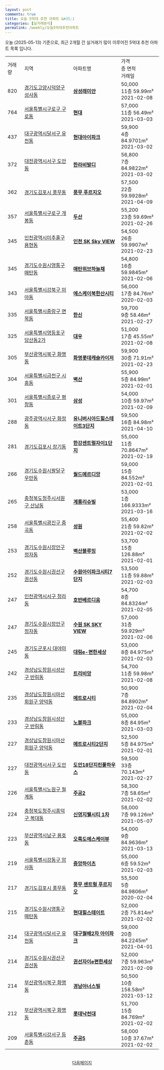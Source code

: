 ```yaml
---
layout: post
comments: true
title: 오늘 5억대 추천 아파트 &#35;1
categories: [실거래분석]
permalink: /weekly/오늘5억대추천아파트
---
```


오늘 (2025-05-13) 기준으로, 최근 2개월 간 실거래가 많이 이루어진 5억대 추천 아파트 목록 입니다.

<table class="sortable">
  <tr>
    <td>거래량</td>
    <td>지역</td>
    <td>아파트명</td>
    <td>가격<br>층 면적<br>거래일</td>
  </tr>

  <tr class="item">
    <td>820</td>
    <td><a href="/apt/경기도고양시덕양구성사동">경기도고양시덕양구 성사동</a></td>
    <td style="font-weight: bold;"><a href="/apt/경기도고양시덕양구성사동삼성래미안">삼성래미안</a></td>
    <td>50,000<br>11층  59.99m²<br>2021-02-08</td>
  </tr>

  <tr class="item">
    <td>764</td>
    <td><a href="/apt/서울특별시구로구구로동">서울특별시구로구 구로동</a></td>
    <td style="font-weight: bold;"><a href="/apt/서울특별시구로구구로동현대">현대</a></td>
    <td>57,000<br>11층  56.49m²<br>2021-03-03</td>
  </tr>

  <tr class="item">
    <td>437</td>
    <td><a href="/apt/대구광역시달서구유천동">대구광역시달서구 유천동</a></td>
    <td style="font-weight: bold;"><a href="/apt/대구광역시달서구유천동현대아이파크">현대아이파크</a></td>
    <td>59,900<br>4층  84.9701m²<br>2021-03-02</td>
  </tr>

  <tr class="item">
    <td>372</td>
    <td><a href="/apt/대전광역시서구도안동">대전광역시서구 도안동</a></td>
    <td style="font-weight: bold;"><a href="/apt/대전광역시서구도안동한라비발디">한라비발디</a></td>
    <td>56,800<br>7층  84.9822m²<br>2021-03-02</td>
  </tr>

  <tr class="item">
    <td>362</td>
    <td><a href="/apt/경기도김포시풍무동">경기도김포시 풍무동</a></td>
    <td style="font-weight: bold;"><a href="/apt/경기도김포시풍무동풍무푸르지오">풍무 푸르지오</a></td>
    <td>57,500<br>22층  59.9928m²<br>2021-04-09</td>
  </tr>

  <tr class="item">
    <td>357</td>
    <td><a href="/apt/서울특별시구로구개봉동">서울특별시구로구 개봉동</a></td>
    <td style="font-weight: bold;"><a href="/apt/서울특별시구로구개봉동두산">두산</a></td>
    <td>55,200<br>23층  59.69m²<br>2021-02-26</td>
  </tr>

  <tr class="item">
    <td>345</td>
    <td><a href="/apt/인천광역시미추홀구용현동">인천광역시미추홀구 용현동</a></td>
    <td style="font-weight: bold;"><a href="/apt/인천광역시미추홀구용현동인천SKSkyVIEW">인천 SK Sky VIEW</a></td>
    <td>54,500<br>26층  59.9907m²<br>2021-02-23</td>
  </tr>

  <tr class="item">
    <td>345</td>
    <td><a href="/apt/경기도수원시영통구매탄동">경기도수원시영통구 매탄동</a></td>
    <td style="font-weight: bold;"><a href="/apt/경기도수원시영통구매탄동매탄위브하늘채">매탄위브하늘채</a></td>
    <td>54,800<br>16층  59.9845m²<br>2021-02-06</td>
  </tr>

  <tr class="item">
    <td>343</td>
    <td><a href="/apt/서울특별시강북구미아동">서울특별시강북구 미아동</a></td>
    <td style="font-weight: bold;"><a href="/apt/서울특별시강북구미아동에스케이북한산시티">에스케이북한산시티</a></td>
    <td>56,000<br>17층  84.76m²<br>2020-02-03</td>
  </tr>

  <tr class="item">
    <td>335</td>
    <td><a href="/apt/서울특별시중랑구면목동">서울특별시중랑구 면목동</a></td>
    <td style="font-weight: bold;"><a href="/apt/서울특별시중랑구면목동한신">한신</a></td>
    <td>59,700<br>9층  58.46m²<br>2021-02-27</td>
  </tr>

  <tr class="item">
    <td>325</td>
    <td><a href="/apt/서울특별시영등포구당산동2가">서울특별시영등포구 당산동2가</a></td>
    <td style="font-weight: bold;"><a href="/apt/서울특별시영등포구당산동2가대우">대우</a></td>
    <td>51,000<br>17층  45.55m²<br>2021-02-08</td>
  </tr>

  <tr class="item">
    <td>305</td>
    <td><a href="/apt/부산광역시북구화명동">부산광역시북구 화명동</a></td>
    <td style="font-weight: bold;"><a href="/apt/부산광역시북구화명동화명롯데캐슬카이저">화명롯데캐슬카이저</a></td>
    <td>59,900<br>30층  71.91m²<br>2021-02-23</td>
  </tr>

  <tr class="item">
    <td>304</td>
    <td><a href="/apt/서울특별시금천구시흥동">서울특별시금천구 시흥동</a></td>
    <td style="font-weight: bold;"><a href="/apt/서울특별시금천구시흥동벽산">벽산</a></td>
    <td>55,900<br>5층  84.99m²<br>2021-02-01</td>
  </tr>

  <tr class="item">
    <td>301</td>
    <td><a href="/apt/서울특별시종로구평창동">서울특별시종로구 평창동</a></td>
    <td style="font-weight: bold;"><a href="/apt/서울특별시종로구평창동삼성">삼성</a></td>
    <td>54,000<br>10층  59.97m²<br>2021-02-09</td>
  </tr>

  <tr class="item">
    <td>288</td>
    <td><a href="/apt/광주광역시서구화정동">광주광역시서구 화정동</a></td>
    <td style="font-weight: bold;"><a href="/apt/광주광역시서구화정동유니버시아드힐스테이트3단지">유니버시아드힐스테이트3단지</a></td>
    <td>59,500<br>16층  84.98m²<br>2021-04-10</td>
  </tr>

  <tr class="item">
    <td>281</td>
    <td><a href="/apt/경기도김포시장기동">경기도김포시 장기동</a></td>
    <td style="font-weight: bold;"><a href="/apt/경기도김포시장기동한강센트럴자이1단지">한강센트럴자이1단지</a></td>
    <td>55,000<br>11층  70.8647m²<br>2021-02-19</td>
  </tr>

  <tr class="item">
    <td>266</td>
    <td><a href="/apt/경기도수원시팔달구우만동">경기도수원시팔달구 우만동</a></td>
    <td style="font-weight: bold;"><a href="/apt/경기도수원시팔달구우만동월드메르디앙">월드메르디앙</a></td>
    <td>59,000<br>15층  84.552m²<br>2021-02-01</td>
  </tr>

  <tr class="item">
    <td>265</td>
    <td><a href="/apt/충청북도청주시서원구산남동">충청북도청주시서원구 산남동</a></td>
    <td style="font-weight: bold;"><a href="/apt/충청북도청주시서원구산남동계룡리슈빌">계룡리슈빌</a></td>
    <td>53,000<br>1층  166.9333m²<br>2021-03-16</td>
  </tr>

  <tr class="item">
    <td>258</td>
    <td><a href="/apt/서울특별시광진구중곡동">서울특별시광진구 중곡동</a></td>
    <td style="font-weight: bold;"><a href="/apt/서울특별시광진구중곡동성원">성원</a></td>
    <td>55,400<br>21층  59.82m²<br>2021-02-02</td>
  </tr>

  <tr class="item">
    <td>253</td>
    <td><a href="/apt/경기도수원시장안구정자동">경기도수원시장안구 정자동</a></td>
    <td style="font-weight: bold;"><a href="/apt/경기도수원시장안구정자동벽산블루밍">벽산블루밍</a></td>
    <td>53,700<br>15층  126.88m²<br>2021-02-01</td>
  </tr>

  <tr class="item">
    <td>252</td>
    <td><a href="/apt/경기도수원시권선구권선동">경기도수원시권선구 권선동</a></td>
    <td style="font-weight: bold;"><a href="/apt/경기도수원시권선구권선동수원아이파크시티7단지">수원아이파크시티7단지</a></td>
    <td>53,500<br>11층  59.88m²<br>2021-02-03</td>
  </tr>

  <tr class="item">
    <td>247</td>
    <td><a href="/apt/인천광역시서구청라동">인천광역시서구 청라동</a></td>
    <td style="font-weight: bold;"><a href="/apt/인천광역시서구청라동호반베르디움">호반베르디움</a></td>
    <td>54,700<br>8층  84.8324m²<br>2021-02-05</td>
  </tr>

  <tr class="item">
    <td>247</td>
    <td><a href="/apt/경기도수원시장안구정자동">경기도수원시장안구 정자동</a></td>
    <td style="font-weight: bold;"><a href="/apt/경기도수원시장안구정자동수원SKSKYVIEW">수원 SK SKY VIEW</a></td>
    <td>57,000<br>31층  59.929m²<br>2021-02-06</td>
  </tr>

  <tr class="item">
    <td>245</td>
    <td><a href="/apt/경기도군포시대야미동">경기도군포시 대야미동</a></td>
    <td style="font-weight: bold;"><a href="/apt/경기도군포시대야미동대림e-편한세상">대림e-편한세상</a></td>
    <td>53,000<br>8층  84.975m²<br>2021-02-03</td>
  </tr>

  <tr class="item">
    <td>242</td>
    <td><a href="/apt/경상남도창원시성산구반림동">경상남도창원시성산구 반림동</a></td>
    <td style="font-weight: bold;"><a href="/apt/경상남도창원시성산구반림동트리비앙">트리비앙</a></td>
    <td>54,700<br>11층  59.98m²<br>2021-02-08</td>
  </tr>

  <tr class="item">
    <td>235</td>
    <td><a href="/apt/경상남도창원시마산회원구양덕동">경상남도창원시마산회원구 양덕동</a></td>
    <td style="font-weight: bold;"><a href="/apt/경상남도창원시마산회원구양덕동메트로시티">메트로시티</a></td>
    <td>50,900<br>7층  84.8902m²<br>2021-02-04</td>
  </tr>

  <tr class="item">
    <td>233</td>
    <td><a href="/apt/경상남도창원시성산구반림동">경상남도창원시성산구 반림동</a></td>
    <td style="font-weight: bold;"><a href="/apt/경상남도창원시성산구반림동노블파크">노블파크</a></td>
    <td>55,000<br>8층  84.95m²<br>2021-03-03</td>
  </tr>

  <tr class="item">
    <td>227</td>
    <td><a href="/apt/경상남도창원시마산회원구양덕동">경상남도창원시마산회원구 양덕동</a></td>
    <td style="font-weight: bold;"><a href="/apt/경상남도창원시마산회원구양덕동메트로시티2단지">메트로시티2단지</a></td>
    <td>52,500<br>5층  84.975m²<br>2021-02-01</td>
  </tr>

  <tr class="item">
    <td>227</td>
    <td><a href="/apt/대전광역시서구도안동">대전광역시서구 도안동</a></td>
    <td style="font-weight: bold;"><a href="/apt/대전광역시서구도안동도안18단지린풀하우스">도안18단지린풀하우스</a></td>
    <td>59,500<br>33층  70.143m²<br>2021-02-27</td>
  </tr>

  <tr class="item">
    <td>226</td>
    <td><a href="/apt/서울특별시노원구월계동">서울특별시노원구 월계동</a></td>
    <td style="font-weight: bold;"><a href="/apt/서울특별시노원구월계동주공2">주공2</a></td>
    <td>58,300<br>7층  58.65m²<br>2021-02-02</td>
  </tr>

  <tr class="item">
    <td>224</td>
    <td><a href="/apt/충청북도청주시흥덕구복대동">충청북도청주시흥덕구 복대동</a></td>
    <td style="font-weight: bold;"><a href="/apt/충청북도청주시흥덕구복대동신영지웰시티1차">신영지웰시티 1차</a></td>
    <td>58,000<br>7층  99.126m²<br>2021-05-07</td>
  </tr>

  <tr class="item">
    <td>223</td>
    <td><a href="/apt/부산광역시남구용호동">부산광역시남구 용호동</a></td>
    <td style="font-weight: bold;"><a href="/apt/부산광역시남구용호동오륙도에스케이뷰">오륙도에스케이뷰</a></td>
    <td>54,000<br>9층  84.9636m²<br>2021-03-13</td>
  </tr>

  <tr class="item">
    <td>219</td>
    <td><a href="/apt/서울특별시강동구암사동">서울특별시강동구 암사동</a></td>
    <td style="font-weight: bold;"><a href="/apt/서울특별시강동구암사동중앙하이츠">중앙하이츠</a></td>
    <td>55,000<br>6층  59.52m²<br>2021-02-03</td>
  </tr>

  <tr class="item">
    <td>217</td>
    <td><a href="/apt/경기도김포시풍무동">경기도김포시 풍무동</a></td>
    <td style="font-weight: bold;"><a href="/apt/경기도김포시풍무동풍무센트럴푸르지오">풍무 센트럴 푸르지오</a></td>
    <td>55,500<br>5층  84.9806m²<br>2020-02-04</td>
  </tr>

  <tr class="item">
    <td>215</td>
    <td><a href="/apt/경기도수원시영통구매탄동">경기도수원시영통구 매탄동</a></td>
    <td style="font-weight: bold;"><a href="/apt/경기도수원시영통구매탄동현대힐스테이트">현대힐스테이트</a></td>
    <td>52,000<br>2층  75.814m²<br>2021-02-02</td>
  </tr>

  <tr class="item">
    <td>214</td>
    <td><a href="/apt/대구광역시달서구유천동">대구광역시달서구 유천동</a></td>
    <td style="font-weight: bold;"><a href="/apt/대구광역시달서구유천동대구월배2차아이파크">대구월배2차 아이파크</a></td>
    <td>59,000<br>20층  84.2245m²<br>2021-04-01</td>
  </tr>

  <tr class="item">
    <td>214</td>
    <td><a href="/apt/경기도수원시권선구권선동">경기도수원시권선구 권선동</a></td>
    <td style="font-weight: bold;"><a href="/apt/경기도수원시권선구권선동권선자이e편한세상">권선자이e편한세상</a></td>
    <td>52,000<br>7층  59.963m²<br>2021-02-09</td>
  </tr>

  <tr class="item">
    <td>214</td>
    <td><a href="/apt/부산광역시북구화명동">부산광역시북구 화명동</a></td>
    <td style="font-weight: bold;"><a href="/apt/부산광역시북구화명동경남아너스빌">경남아너스빌</a></td>
    <td>50,500<br>10층  158.58m²<br>2021-03-12</td>
  </tr>

  <tr class="item">
    <td>212</td>
    <td><a href="/apt/부산광역시북구화명동">부산광역시북구 화명동</a></td>
    <td style="font-weight: bold;"><a href="/apt/부산광역시북구화명동롯데낙천대">롯데낙천대</a></td>
    <td>51,700<br>15층  84.769m²<br>2021-02-02</td>
  </tr>

  <tr class="item">
    <td>209</td>
    <td><a href="/apt/서울특별시강서구등촌동">서울특별시강서구 등촌동</a></td>
    <td style="font-weight: bold;"><a href="/apt/서울특별시강서구등촌동주공5">주공5</a></td>
    <td>58,000<br>10층  37.67m²<br>2021-02-02</td>
  </tr>

  <tr>
      <script async src="https://pagead2.googlesyndication.com/pagead/js/adsbygoogle.js?client=ca-pub-3485438051770037"
          crossorigin="anonymous"></script>
      <ins class="adsbygoogle"
          style="display:block"
          data-ad-format="fluid"
          data-ad-layout-key="-fb+5w+4e-db+86"
          data-ad-client="ca-pub-3485438051770037"
          data-ad-slot="1827090281"></ins>
      <script>
          (adsbygoogle = window.adsbygoogle || []).push({});
      </script>
  </tr>
    
</table>

<br>
<center><a href="/weekly/오늘5억대추천아파트2">다음페이지</a></center>
<br><br>
